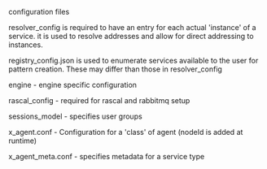 
configuration files

resolver_config is required to have an entry for each actual 'instance' of a service.  it is used to resolve addresses and allow for direct addressing to instances.

registry_config.json is used to enumerate services available to the user for pattern creation.  These may differ than those in resolver_config

engine - engine specific configuration

rascal_config - required for rascal and rabbitmq setup

sessions_model - specifies user groups

x_agent.conf - Configuration for a 'class' of agent (nodeId is added at runtime)

x_agent_meta.conf - specifies metadata for a service type

